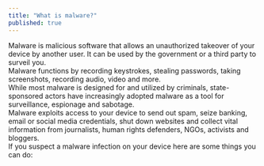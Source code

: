 ```yaml
---
title: "What is malware?"
published: true
---
```

Malware is malicious software that allows an unauthorized takeover of your device by another user. It can be used by the government or a third party to surveil you.
<br>
Malware functions by recording keystrokes, stealing passwords, taking screenshots, recording audio, video and more.
<br>
While most malware is designed for and utilized by criminals, state-sponsored actors have increasingly adopted malware as a tool for surveillance, espionage and sabotage.
<br>
Malware exploits access to your device to send out spam, seize banking, email or social media credentials, shut down websites and collect vital information from journalists, human rights defenders, NGOs, activists and bloggers.
<br>
If you suspect a malware infection on your device here are some things you can do:
